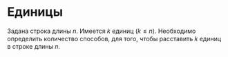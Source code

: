 # Единицы

Задана строка длины $n$.
Имеется 𝑘 единиц $(k \leq n)$.
Необходимо определить количество способов, для того, чтобы расставить 𝑘 единиц в строке  длины 𝑛.
